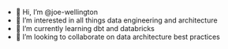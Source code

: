 - 👋 Hi, I’m @joe-wellington
- 👀 I’m interested in all things data engineering and architecture
- 🌱 I’m currently learning dbt and databricks
- 💞️ I’m looking to collaborate on data architecture best practices

<!---
joe-wellington/joe-wellington is a ✨ special ✨ repository because its `README.md` (this file) appears on your GitHub profile.
You can click the Preview link to take a look at your changes.
--->
